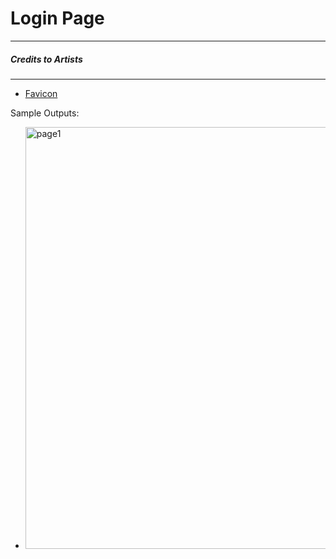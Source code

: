# Login Page

---

##### Credits to Artists

---

- [Favicon](https://www.flaticon.com/free-icon/login_5087579?term=login&page=1&position=96&origin=tag&related_id=5087579)

Sample Outputs:

- <img title="" src="file:///C:/projects/Login%20Pages/Login%20Page%201/output.png" alt="page1" width="675">
